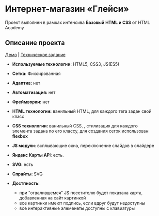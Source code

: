 # Интернет-магазин «Глейси»

Проект выполнен в рамках интенсива **Базовый HTML и CSS** от HTML Academy

## Описание проекта

[Демо](https://cybersunt.github.io/gllacy-base/) | [Техническое задание](Specification.md)

* **Используемые технологии**: HTML5, CSS3, JS(ES5)
* **Сетка:** Фиксированная
* **Адаптив:** нет
* **Автоматизация:** нет
* **Фреймворки:** нет

* **HTML технологии:** ванильный HTML, для каждого тега задан свой класс
* **CSS технологии:** ванильный СSS, , стилизация для каждого элемента задана по его классу, для создания сеток использован **flexbox**
* **JS модули**: всплывающие окна, переключение слайдов в слайдере
* **Яндекс Карты API**: есть.
* **SVG**: есть
* **Спрайты**: SVG

* **Достпность**:
    * при "отвалившемся" JS посетителю будет показана карта, добавленная на сайт картинкой
    *  все картинки имеют подпись, если вдруг будут недоступны
    *  все интерактивные элеменеты доступны с клавиатуры


